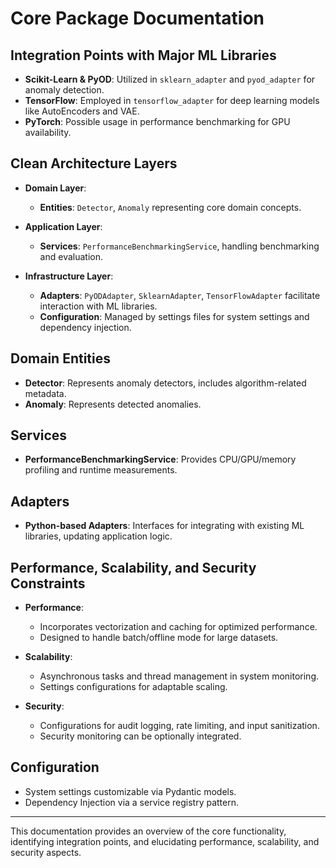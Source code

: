 # Core Package Documentation

## Integration Points with Major ML Libraries

- **Scikit-Learn & PyOD**: Utilized in `sklearn_adapter` and `pyod_adapter` for anomaly detection.
- **TensorFlow**: Employed in `tensorflow_adapter` for deep learning models like AutoEncoders and VAE.
- **PyTorch**: Possible usage in performance benchmarking for GPU availability.

## Clean Architecture Layers

- **Domain Layer**: 
  - **Entities**: `Detector`, `Anomaly` representing core domain concepts.

- **Application Layer**:
  - **Services**: `PerformanceBenchmarkingService`, handling benchmarking and evaluation.

- **Infrastructure Layer**: 
  - **Adapters**: `PyODAdapter`, `SklearnAdapter`, `TensorFlowAdapter` facilitate interaction with ML libraries.
  - **Configuration**: Managed by settings files for system settings and dependency injection.

## Domain Entities

- **Detector**: Represents anomaly detectors, includes algorithm-related metadata.
- **Anomaly**: Represents detected anomalies.

## Services

- **PerformanceBenchmarkingService**: Provides CPU/GPU/memory profiling and runtime measurements.

## Adapters

- **Python-based Adapters**: Interfaces for integrating with existing ML libraries, updating application logic.

## Performance, Scalability, and Security Constraints

- **Performance**: 
  - Incorporates vectorization and caching for optimized performance.
  - Designed to handle batch/offline mode for large datasets.

- **Scalability**:
  - Asynchronous tasks and thread management in system monitoring.
  - Settings configurations for adaptable scaling.

- **Security**:
  - Configurations for audit logging, rate limiting, and input sanitization.
  - Security monitoring can be optionally integrated.

## Configuration

- System settings customizable via Pydantic models.
- Dependency Injection via a service registry pattern.

---

This documentation provides an overview of the core functionality, identifying integration points, and elucidating performance, scalability, and security aspects.
